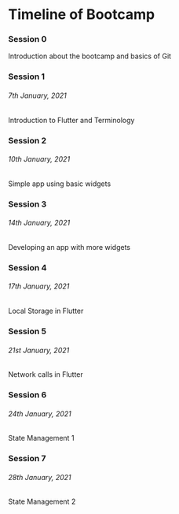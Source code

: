 # Timeline of Bootcamp

### Session 0

Introduction about the bootcamp and basics of Git

### Session 1

###### 7th January, 2021

Introduction to Flutter and Terminology

### Session 2

###### 10th January, 2021

Simple app using basic widgets

### Session 3

###### 14th January, 2021

Developing an app with more widgets

### Session 4

###### 17th January, 2021

Local Storage in Flutter

### Session 5

###### 21st January, 2021

Network calls in Flutter

### Session 6

###### 24th January, 2021

State Management 1

### Session 7

###### 28th January, 2021

State Management 2

